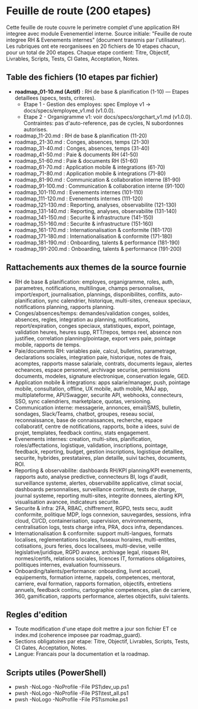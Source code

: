 # Feuille de route (200 etapes)

Cette feuille de route couvre le perimetre complet d'une application RH integree avec module Evenementiel interne.
Source initiale: "Feuille de route integree RH & Evenements internes" (document transmis par l'utilisateur).
Les rubriques ont ete reorganisees en 20 fichiers de 10 etapes chacun, pour un total de 200 etapes.
Chaque etape contient: Titre, Objectif, Livrables, Scripts, Tests, CI Gates, Acceptation, Notes.

## Table des fichiers (10 etapes par fichier)
- **roadmap_01-10.md (Actif)** : RH de base & planification (1-10) — Etapes detaillees (specs, tests, criteres).
  - Etape 1 - Gestion des employes: spec Employe v1 -> docs/specs/employee_v1.md (v1.0.0).
  - Etape 2 - Organigramme v1: voir docs/specs/orgchart_v1.md (v1.0.0). Contraintes: pas d'auto-reference, pas de cycles, N subordonnes autorises.
- roadmap_11-20.md : RH de base & planification (11-20)
- roadmap_21-30.md : Conges, absences, temps (21-30)
- roadmap_31-40.md : Conges, absences, temps (31-40)
- roadmap_41-50.md : Paie & documents RH (41-50)
- roadmap_51-60.md : Paie & documents RH (51-60)
- roadmap_61-70.md : Application mobile & integrations (61-70)
- roadmap_71-80.md : Application mobile & integrations (71-80)
- roadmap_81-90.md : Communication & collaboration interne (81-90)
- roadmap_91-100.md : Communication & collaboration interne (91-100)
- roadmap_101-110.md : Evenements internes (101-110)
- roadmap_111-120.md : Evenements internes (111-120)
- roadmap_121-130.md : Reporting, analyses, observabilite (121-130)
- roadmap_131-140.md : Reporting, analyses, observabilite (131-140)
- roadmap_141-150.md : Securite & infrastructure (141-150)
- roadmap_151-160.md : Securite & infrastructure (151-160)
- roadmap_161-170.md : Internationalisation & conformite (161-170)
- roadmap_171-180.md : Internationalisation & conformite (171-180)
- roadmap_181-190.md : Onboarding, talents & performance (181-190)
- roadmap_191-200.md : Onboarding, talents & performance (191-200)

## Rattachements aux themes de la source fournie
- RH de base & planification: employes, organigramme, roles, auth, parametres, notifications, multilingue, champs personnalises, import/export, journalisation, plannings, disponibilites, conflits, auto-planification, sync calendrier, historique, multi-sites, creneaux speciaux, notifications planning, rapports planning.
- Conges/absences/temps: demandes/validation conges, soldes, absences, regles, integration au planning, notifications, report/expiration, conges speciaux, statistiques, export, pointage, validation heures, heures supp, RTT/repos, temps reel, absence non justifiee, correlation planning/pointage, export vers paie, pointage mobile, rapports de temps.
- Paie/documents RH: variables paie, calcul, bulletins, parametrage, declarations sociales, integration paie, historique, notes de frais, acomptes, rapports masse salariale, contrats, documents legaux, alertes echeances, espace personnel, archivage securise, permissions documents, modeles, signature electronique, conservation legale, GED.
- Application mobile & integrations: apps salarie/manager, push, pointage mobile, consultation, offline, UX mobile, auth mobile, MAJ app, multiplateforme, API/Swagger, securite API, webhooks, connecteurs, SSO, sync calendriers, marketplace, quotas, versioning.
- Communication interne: messagerie, annonces, email/SMS, bulletin, sondages, Slack/Teams, chatbot, groupes, reseau social, reconnaissance, base de connaissances, recherche, espace collaboratif, centre de notifications, rapports, boite a idees, suivi de projet, templates, feedback continu, stats engagement.
- Evenements internes: creation, multi-sites, planification, roles/affectations, logistique, validation, inscriptions, pointage, feedback, reporting, budget, gestion inscriptions, logistique detaillee, securite, hybrides, prestataires, plan detaille, suivi taches, documents, ROI.
- Reporting & observabilite: dashboards RH/KPI planning/KPI evenements, rapports auto, analyse predictive, connecteurs BI, logs d'audit, surveillance systeme, alertes, observabilite applicative, climat social, dashboards personnalises, surveillance continue, tests de charge, journal systeme, reporting multi-sites, integrite donnees, alerting KPI, visualisation avancee, indicateurs securite.
- Securite & infra: 2FA, RBAC, chiffrement, RGPD, tests secu, audit conformite, politique MDP, logs connexion, sauvegardes, sessions, infra cloud, CI/CD, containerisation, supervision, environnements, centralisation logs, tests charge infra, PRA, docs infra, dependances.
- Internationalisation & conformite: support multi-langues, formats localises, reglementations locales, fuseaux horaires, multi-entites, cotisations, jours feries, docs localisees, multi-devise, veille legislative/juridique, RGPD avance, archivage legal, risques RH, normes/certifs, relations sociales, licences IT, formations obligatoires, politiques internes, evaluation fournisseurs.
- Onboarding/talents/performance: onboarding, livret accueil, equipements, formation interne, rappels, competences, mentorat, carriere, eval formation, rapports formation, objectifs, entretiens annuels, feedback continu, cartographie competences, plan de carriere, 360, gamification, rapports performance, alertes objectifs, suivi talents.

## Regles d'edition
- Toute modification d'une etape doit mettre a jour son fichier ET ce index.md (coherence imposee par roadmap_guard).
- Sections obligatoires par etape: Titre, Objectif, Livrables, Scripts, Tests, CI Gates, Acceptation, Notes.
- Langue: Francais pour la documentation et la roadmap.

## Scripts utiles (PowerShell)
- pwsh -NoLogo -NoProfile -File PS1\dev_up.ps1
- pwsh -NoLogo -NoProfile -File PS1\test_all.ps1
- pwsh -NoLogo -NoProfile -File PS1\smoke.ps1
